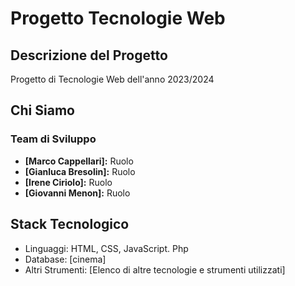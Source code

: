 # Progetto Tecnologie Web 

## Descrizione del Progetto
Progetto di Tecnologie Web dell'anno 2023/2024


## Chi Siamo

### Team di Sviluppo
- **[Marco Cappellari]:** Ruolo
- **[Gianluca Bresolin]:** Ruolo
- **[Irene Ciriolo]:** Ruolo
- **[Giovanni Menon]:** Ruolo

## Stack Tecnologico

- Linguaggi: HTML, CSS, JavaScript. Php
- Database: [cinema]
- Altri Strumenti: [Elenco di altre tecnologie e strumenti utilizzati]
